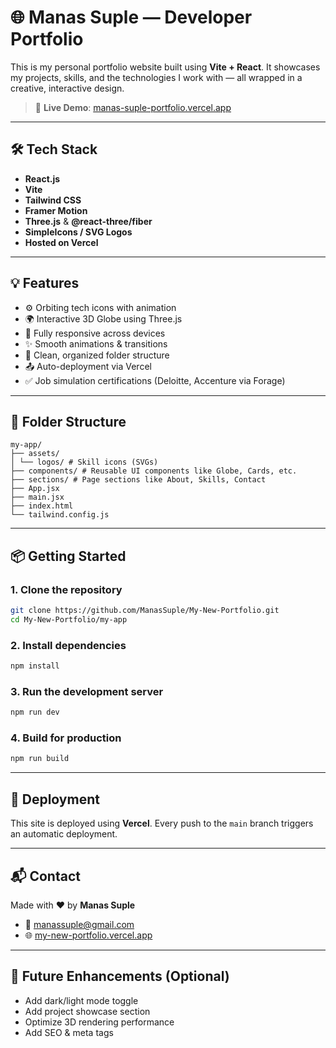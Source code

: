 # 🌐 Manas Suple — Developer Portfolio

This is my personal portfolio website built using **Vite + React**. It showcases my projects, skills, and the technologies I work with — all wrapped in a creative, interactive design.

> 🚀 **Live Demo**: [manas-suple-portfolio.vercel.app](https://manas-suple-portfolio.vercel.app/)

---

## 🛠️ Tech Stack

- **React.js**
- **Vite**
- **Tailwind CSS**
- **Framer Motion**
- **Three.js** & **@react-three/fiber**
- **SimpleIcons / SVG Logos**
- **Hosted on Vercel**

---

## 💡 Features

- ⚙️ Orbiting tech icons with animation
- 🌍 Interactive 3D Globe using Three.js
- 📱 Fully responsive across devices
- ✨ Smooth animations & transitions
- 📂 Clean, organized folder structure
- 📤 Auto-deployment via Vercel
- ✅ Job simulation certifications (Deloitte, Accenture via Forage)

---

## 📁 Folder Structure
```
my-app/
├── assets/
│ └── logos/ # Skill icons (SVGs)
├── components/ # Reusable UI components like Globe, Cards, etc.
├── sections/ # Page sections like About, Skills, Contact
├── App.jsx
├── main.jsx
├── index.html
└── tailwind.config.js
```
---


## 📦 Getting Started

### 1. Clone the repository

```bash
git clone https://github.com/ManasSuple/My-New-Portfolio.git
cd My-New-Portfolio/my-app
````

### 2. Install dependencies

```bash
npm install
```

### 3. Run the development server

```bash
npm run dev
```

### 4. Build for production

```bash
npm run build
```

---


## 🚀 Deployment

This site is deployed using **Vercel**.
Every push to the `main` branch triggers an automatic deployment.

---

## 📬 Contact

Made with ❤️ by **Manas Suple**

* 📧 [manassuple@gmail.com](mailto:manassuple@gmail.com)
* 🌐 [my-new-portfolio.vercel.app](https://my-new-portfolio-v61i.vercel.app)

---

## 📝 Future Enhancements (Optional)

* Add dark/light mode toggle
* Add project showcase section
* Optimize 3D rendering performance
* Add SEO & meta tags
